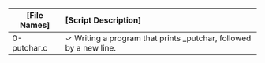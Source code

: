 | [File Names]                                          | [Script Description]                                                                                      |
| ----------------------------------------------------- | :-------------------------------------------------------------------------------------------------------- |
| 0-putchar.c                                           |  ✓ Writing a program that prints _putchar, followed by a new line.                                        |
